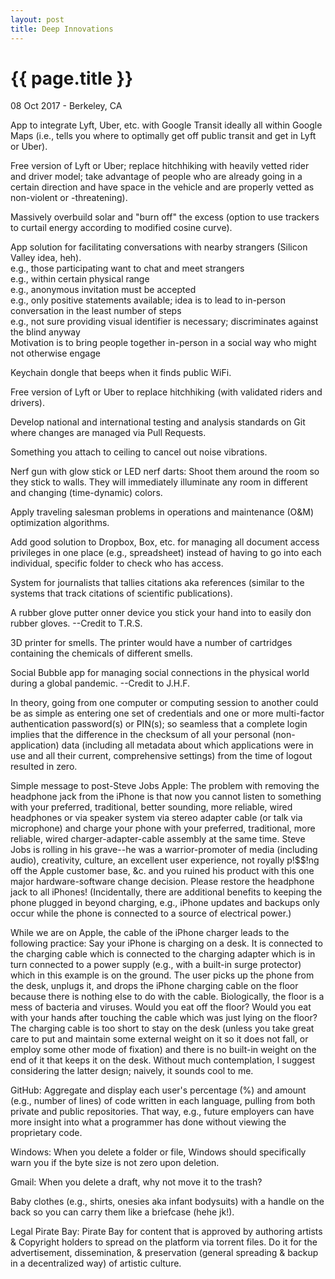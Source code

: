 ```yaml
---
layout: post
title: Deep Innovations
---
```


{{ page.title }}
================

<p class="meta">08 Oct 2017 - Berkeley, CA</p>

App to integrate Lyft, Uber, etc. with Google Transit ideally all within Google Maps (i.e., tells you where to optimally get off public transit and get in Lyft or Uber).

Free version of Lyft or Uber; replace hitchhiking with heavily vetted rider and driver model; take advantage of people who are already going in a certain direction and have space in the vehicle and are properly vetted as non-violent or -threatening).

Massively overbuild solar and "burn off" the excess (option to use trackers to curtail energy according to modified cosine curve).

App solution for facilitating conversations with nearby strangers (Silicon Valley idea, heh).  
e.g., those participating want to chat and meet strangers  
e.g., within certain physical range  
e.g., anonymous invitation must be accepted  
e.g., only positive statements available; idea is to lead to in-person conversation in the least number of steps  
e.g., not sure providing visual identifier is necessary; discriminates against the blind anyway  
Motivation is to bring people together in-person in a social way who might not otherwise engage

Keychain dongle that beeps when it finds public WiFi.

Free version of Lyft or Uber to replace hitchhiking (with validated riders and drivers).

Develop national and international testing and analysis standards on Git where changes are managed via Pull Requests.

Something you attach to ceiling to cancel out noise vibrations.

Nerf gun with glow stick or LED nerf darts: Shoot them around the room so they stick to walls. They will immediately illuminate any room in different and changing (time-dynamic) colors.

Apply traveling salesman problems in operations and maintenance (O&M) optimization algorithms.

Add good solution to Dropbox, Box, etc. for managing all document access privileges in one place (e.g., spreadsheet) instead of having to go into each individual, specific folder to check who has access.

System for journalists that tallies citations aka references (similar to the systems that track citations of scientific publications).

A rubber glove putter onner device you stick your hand into to easily don rubber gloves. --Credit to T.R.S.

3D printer for smells. The printer would have a number of cartridges containing the chemicals of different smells.

Social Bubble app for managing social connections in the physical world during a global pandemic. --Credit to J.H.F.

In theory, going from one computer or computing session to another could be as simple as entering one set of credentials and one or more multi-factor authentication password(s) or PIN(s); so seamless that a complete login implies that the difference in the checksum of all your personal (non-application) data (including all metadata about which applications were in use and all their current, comprehensive settings) from the time of logout resulted in zero.

Simple message to post-Steve Jobs Apple: The problem with removing the headphone jack from the iPhone is that now you cannot listen to something with your preferred, traditional, better sounding, more reliable, wired headphones or via speaker system via stereo adapter cable (or talk via microphone) and charge your phone with your preferred, traditional, more reliable, wired charger-adapter-cable assembly at the same time. Steve Jobs is rolling in his grave--he was a warrior-promoter of media (including audio), creativity, culture, an excellent user experience, not royally p!$$!ng off the Apple customer base, &c. and you ruined his product with this one major hardware-software change decision. Please restore the headphone jack to all iPhones! (Incidentally, there are additional benefits to keeping the phone plugged in beyond charging, e.g., iPhone updates and backups only occur while the phone is connected to a source of electrical power.)

While we are on Apple, the cable of the iPhone charger leads to the following practice: Say your iPhone is charging on a desk. It is connected to the charging cable which is connected to the charging adapter which is in turn connected to a power supply (e.g., with a built-in surge protector) which in this example is on the ground. The user picks up the phone from the desk, unplugs it, and drops the iPhone charging cable on the floor because there is nothing else to do with the cable. Biologically, the floor is a mess of bacteria and viruses. Would you eat off the floor? Would you eat with your hands after touching the cable which was just lying on the floor? The charging cable is too short to stay on the desk (unless you take great care to put and maintain some external weight on it so it does not fall, or employ some other mode of fixation) and there is no built-in weight on the end of it that keeps it on the desk. Without much contemplation, I suggest considering the latter design; naively, it sounds cool to me.

GitHub: Aggregate and display each user's percentage (%) and amount (e.g., number of lines) of code written in each language, pulling from both private and public repositories. That way, e.g., future employers can have more insight into what a programmer has done without viewing the proprietary code.

Windows: When you delete a folder or file, Windows should specifically warn you if the byte size is not zero upon deletion.

Gmail: When you delete a draft, why not move it to the trash?

Baby clothes (e.g., shirts, onesies aka infant bodysuits) with a handle on the back so you can carry them like a briefcase (hehe jk!).

Legal Pirate Bay: Pirate Bay for content that is approved by authoring artists & Copyright holders to spread on the platform via torrent files. Do it for the advertisement, dissemination, & preservation (general spreading & backup in a decentralized way) of artistic culture.